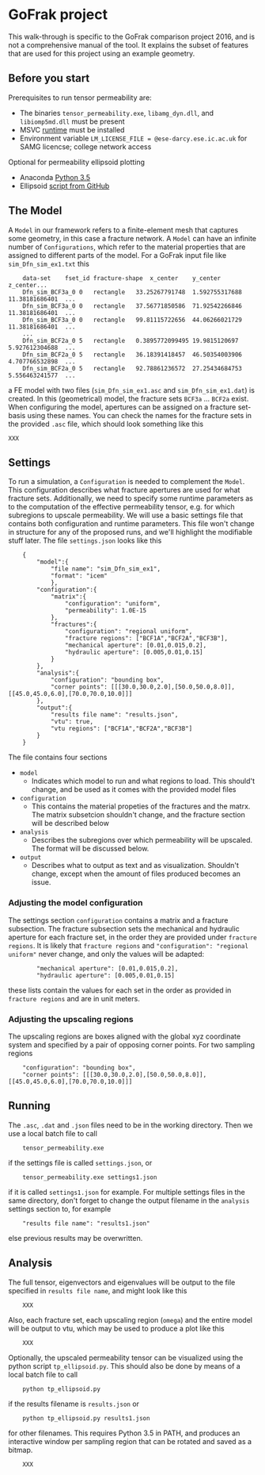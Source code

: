 # GoFrak project 

This walk-through is specific to the GoFrak comparison project 2016, and is not a comprehensive manual of
the tool. It explains the subset of features that are used for this project using an example geometry.

## Before you start

Prerequisites to run tensor permeability are:

- The binaries `tensor_permeability.exe`, `libamg_dyn.dll`, and `libiomp5md.dll` must be present
- MSVC [runtime](https://www.microsoft.com/en-us/download/details.aspx?id=48145) must be installed
- Environment variable `LM_LICENSE_FILE = @ese-darcy.ese.ic.ac.uk` for SAMG licencse; college network access

Optional for permeability ellipsoid plotting

- Anaconda [Python 3.5](https://docs.continuum.io/anaconda/install#anaconda-for-windows-install)
- Ellipsoid [script from GitHub](https://github.com/plang85/tensor_permeability/blob/master/python/tp_ellipsoid.py)

## The Model

A `Model` in  our framework refers to a finite-element mesh that captures some geometry, in this case a fracture
network. A `Model` can have an infinite number of `Configurations`, which refer to the material properties
that are assigned to different parts of the model. For a GoFrak input file like `sim_Dfn_sim_ex1.txt` this

		data-set	fset_id	fracture-shape	x_center	y_center	z_center...
		Dfn_sim_BCF3a_0	0	rectangle	33.25267791748	1.592755317688	11.38181686401	...
		Dfn_sim_BCF3a_0	0	rectangle	37.56771850586	71.92542266846	11.38181686401	...
		Dfn_sim_BCF3a_0	0	rectangle	99.81115722656	44.06266021729	11.38181686401	...
		...
		Dfn_sim_BCF2a_0	5	rectangle	0.3895772099495	19.9815120697	5.927612304688	...
		Dfn_sim_BCF2a_0	5	rectangle	36.18391418457	46.50354003906	4.707766532898	...
		Dfn_sim_BCF2a_0	5	rectangle	92.78861236572	27.25434684753	5.556463241577	...

a FE model with two files (`sim_Dfn_sim_ex1.asc` and `sim_Dfn_sim_ex1.dat`) is created. In this (geometrical) model, the fracture sets `BCF3a` ... `BCF2a` exist. 
When configuring the model, apertures can be assigned on a fracture set-basis using these names. You can check the names for the
fracture sets in the provided `.asc` file, which should look something like this

	XXX
	
## Settings

To run a simulation, a `Configuration` is needed to complement the `Model`. This configuration describes
what fracture apertures are used for what fracture sets. Additionally, we need to specify some runtime
parameters as to the computation of the effective permeability tensor, e.g. for which subregions to upscale
permeability. We will use a basic settings file that contains both configuration and runtime parameters. This
file won't change in structure for any of the proposed runs, and we'll highlight the modifiable stuff later. The file
`settings.json` looks like this

		{
			"model":{
				"file name": "sim_Dfn_sim_ex1",
				"format": "icem"
				},
			"configuration":{
				"matrix":{
					"configuration": "uniform",
					"permeability": 1.0E-15	
				},
				"fractures":{
					"configuration": "regional uniform",
					"fracture regions": ["BCF1A","BCF2A","BCF3B"],
					"mechanical aperture": [0.01,0.015,0.2],
					"hydraulic aperture": [0.005,0.01,0.15]
				}
			},
			"analysis":{
				"configuration": "bounding box",
				"corner points": [[[30.0,30.0,2.0],[50.0,50.0,8.0]],[[45.0,45.0,6.0],[70.0,70.0,10.0]]]
			},
			"output":{
				"results file name": "results.json",
				"vtu": true,
				"vtu regions": ["BCF1A","BCF2A","BCF3B"]
			}
		}

The file contains four sections

- `model`
	+ Indicates which model to run and what regions to load. This should't change, and be used as it comes with the provided model files
- `configuration`
	+ This contains the material propeties of the fractures and the matrx. The matrix subsetcion shouldn't change, and the fracture
	  section will be described below
- `analysis`
	+ Describes the subregions over which permeability will be upscaled. The format will be discussed below.
- `output`
	+ Describes what to output as text and as visualization. Shouldn't change, except when the amount of files produced becomes an issue.

### Adjusting the model configuration

The settings section `configuration` contains a matrix and a fracture subsection. The fracture subsection sets
the mechanical and hydraulic aperture for each fracture set, in the order they are provided under `fracture regions`. It is likely
that `fracture regions` and `"configuration": "regional uniform"` never change, and only the values will be adapted:

			"mechanical aperture": [0.01,0.015,0.2],
			"hydraulic aperture": [0.005,0.01,0.15]

these lists contain the values for each set in the order as provided in `fracture regions` and are in unit meters. 

### Adjusting the upscaling regions

The upscaling regions are boxes aligned with the global xyz coordinate system and specified by a pair of opposing
corner points. For two sampling regions

		"configuration": "bounding box",
		"corner points": [[[30.0,30.0,2.0],[50.0,50.0,8.0]],[[45.0,45.0,6.0],[70.0,70.0,10.0]]]

## Running

The `.asc`, `.dat` and `.json` files need to be in the working directory. Then we use a local batch file
to call 

		tensor_permeability.exe

if the settings file is called `settings.json`, or 

		tensor_permeability.exe settings1.json

if it is called `settings1.json` for example. For multiple settings files in the same directory, don't forget to change
the output filename in the `analysis` settings section to, for example

		"results file name": "results1.json"

else previous results may be overwritten.

## Analysis

The full tensor, eigenvectors and eigenvalues will be output to the file specified in `results file name`, and might look like this

		XXX

Also, each fracture set, each upscaling region (`omega`) and the entire model will be output to vtu, which may be used to
produce a plot like this

		XXX

Optionally, the upscaled permeability tensor can be visualized using the python script `tp_ellipsoid.py`. This should
also be done by means of a local batch file to call

		python tp_ellipsoid.py

if the results filename is `results.json` or

		python tp_ellipsoid.py results1.json

for other filenames. This requires Python 3.5 in PATH, and produces an interactive window per sampling region
that can be rotated and saved as a bitmap.

		XXX